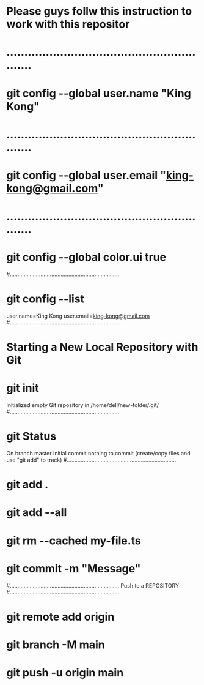 # Please guys follw this instruction to work with this repositor 
# ............................................................

#  git config --global user.name "King Kong"
# ............................................................
#  git config --global user.email "king-kong@gmail.com"
# ............................................................
#  git config --global color.ui true
#.......................................................................
# git config --list
  user.name=King Kong
  user.email=king-kong@gmail.com
 #.......................................................................
# Starting a New Local Repository with Git
# git init
   Initialized empty Git repository in /home/dell/new-folder/.git/
 #.......................................................................  
# git Status
  On branch master
  Initial commit
  nothing to commit (create/copy files and use "git add" to track)
 #....................................................................... 
# git add .  
# git add --all
# git rm --cached my-file.ts
# git commit -m "Message"
#.......................................................................
Push to a REPOSITORY
#.......................................................................
# git remote add origin <URL>
# git branch -M main
# git push -u origin main
 
